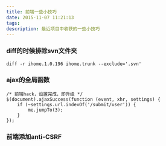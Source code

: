 ```yaml
---
title: 前端一些小技巧
date: 2015-11-07 11:21:13
tags:
description: 最近项目中收获的一些小技巧
---
```



### diff的时候排除svn文件夹
```
diff -r ihome.1.0.196 ihome.trunk --exclude='.svn'
```

### ajax的全局函数

```
/* 前端hack，设置完成，即升级 */
$(document).ajaxSuccess(function (event, xhr, settings) {
    if (~settings.url.indexOf('/submit/user')) {
        me.jumpTo(3);
    }
});
```


### 前端添加anti-CSRF
<script src="https://gist.github.com/jinzhan/471075476e7f6e884506.js"></script>